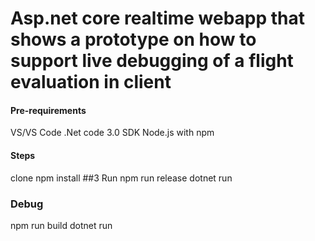 
# Asp.net core realtime webapp that shows a prototype on how to support live debugging of a flight evaluation in client

#### Pre-requirements

VS/VS Code
.Net code 3.0 SDK
Node.js with npm

#### Steps

clone
npm install
##3 Run
npm run release
dotnet run

### Debug
npm run build
dotnet run

